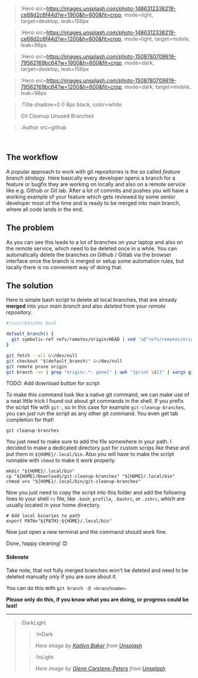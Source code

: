 > :Hero src=https://images.unsplash.com/photo-1486312338219-ce68d2c6f44d?w=1900&h=600&fit=crop,
> mode=light,
> target=desktop,
> leak=156px

> :Hero src=https://images.unsplash.com/photo-1486312338219-ce68d2c6f44d?w=1200&h=600&fit=crop,
> mode=light,
> target=mobile,
> leak=96px

> :Hero src=https://images.unsplash.com/photo-1508780709619-79562169bc64?w=1900&h=600&fit=crop,
> mode=dark,
> target=desktop,
> leak=156px

> :Hero src=https://images.unsplash.com/photo-1508780709619-79562169bc64?w=1200&h=600&fit=crop,
> mode=dark,
> target=mobile,
> leak=96px

> :Title shadow=0 0 8px black, color=white
>
> Git Cleanup Unused Branches

> :Author src=github

<br>

## The workflow

A popular approach to work with git repositories is the so called _feature branch
strategy_. Here basically every developer opens a branch for a feature or bugfix
they are working on locally and also on a remote service like e.g. Github or Git
lab.
After a lot of commits and pushes you will have a working example of your feature
which gets reviewed by some senior developer most of the time and is ready to be
merged into main branch, where all code lands in the end.

## The problem

As you can see this leads to a lot of branches on your laptop and also on the
remote service, which need to be deleted once in a while. You can automatically
delete the branches on Github / Gitlab via the browser interface once the branch
is merged or setup some automation rules, but locally there is no convenient way
of doing that.

## The solution

Here is simple bash script to delete all local branches, that are already **merged**
into your _main branch_ and also _deleted_ from your _remote repository_.

```bash
#!/usr/bin/env bash

default_branch() {
  git symbolic-ref refs/remotes/origin/HEAD | sed 's@^refs/remotes/origin/@@'
}

git fetch --all &>/dev/null
git checkout "$(default_branch)" &>/dev/null
git remote prune origin
git branch -vv | grep "origin/.*: gone]" | awk "{print \$1}" | xargs git branch -d
```

TODO: Add download button for script

To make this command look like a native git command, we can make use of a neat
little trick I found out about git commands in the shell.
If you prefix the script file with `git-`, so in this case for example
`git-cleanup-branches`, you can just run the script as any other git command.
You even get tab completion for that!

```
git cleanup-branches
```

You just need to make sure to add the file somewhere in your path.
I decided to make a dedicated directory just for custom scrips like these
and put them in `${HOME}/.local/bin`. Also you will have to make the script
runnable with `chmod` to make it work properly.

```
mkdir "${HOME}/.local/bin"
cp "${HOME}/Downloads/git-cleanup-branches" "${HOME}/.local/bin"
chmod u+x "${HOME}/.local/bin/git-cleanup-branches"
```

Now you just need to copy the script into this folder and add the following lines to
your shell `rc` file, like `.bash_profile`, `.bashrc`, or `.zshrc`, which are
usually located in your home directory.

```
# Add local binaries to path
export PATH="${PATH}:${HOME}/.local/bin"
```

Now just open a new terminal and the command should work fine.

Done, happy cleaning! 😊

#### Sidenote

Take note, that not fully merged branches won't be deleted and need to be
deleted manually _only_ if you are sure about it.

You can do this with `git branch -D <branchname>`.

**Please only do this, if you know what you are doing, or progress could be lost!**

---

> :DarkLight
>
> > :InDark
> >
> > _Hero image by [Kaitlyn Baker](https://unsplash.com/@kaitlynbaker) from [Unsplash](https://unsplash.com)_
>
> > :InLight
> >
> > _Hero image by [Glenn Carstens-Peters](https://unsplash.com/@glenncarstenspeters) from [Unsplash](https://unsplash.com)_
